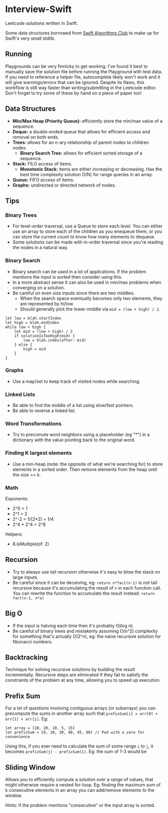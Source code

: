 # Interview-Swift
Leetcode solutions written in Swift.

Some data structures borrowed from [Swift Algorithms Club](https://github.com/raywenderlich/swift-algorithm-club) to make up for Swift's very small stdlib.

## Running
Playgrounds can be very finnicky to get working. I've found it best to manually save the solution file before running the Playground with test data. If you need to reference a helper file, autocomplete likely won't work and it will give warnings/errors that can be ignored. Despite its flaws, this workflow is still way faster than writing/submitting in the Leetcode editor. Don't forget to try some of these by hand on a piece of paper too!

## Data Structures
- **Min/Max Heap (Priority Queue):** efficiently store the min/max value of a sequence. 
- **Deque:** a double-ended queue that allows for efficient access and removal on both ends.
- **Trees:** allows for an n-ary relationship of parent nodes to children nodes.
    - **Binary Search Tree:** allows for efficient sorted storage of a sequence.
- **Stack:** FILO access of items.
    - **Monotonic Stack:** items are either increasing or decreasing. Has the best time complexity solution O(N) for range queries in an array.
- **Queue:** FIFO access of items.
- **Graphs:** undirected or directed network of nodes.

## Tips

### Binary Trees
- For level-order traversal, use a Queue to store each level. You can either use an array to store each of the children as you enequeue them, or you can store the current count to know how many elements to dequeue.
- Some solutions can be made with in-order traversal since you're reading the nodes in a natural way.

### Binary Search
- Binary search can be used in a lot of applications. If the problem mentions the input is sorted then consider using this.
- In a more abstract sense it can also be used in min/max problems when converging on a solution.
- Be careful on even size inputs since there are two middles.
    - When the search space eventually becomes only two elements, they are represented by hi/low.
    - Should generally pick the lower-middle via `mid = (low + high) / 2`.

```
let low = blah.startIndex
let high = blah.endIndex
while low < high {
    let mid = (low + high) / 2
    if solutionIsTooHigh(mid) {
        low = blah.index(after: mid)
    } else {
        high = mid
    }
}
```

### Graphs
- Use a map/set to keep track of visited nodes while searching.

### Linked Lists
- Be able to find the middle of a list using slow/fast pointers.
- Be able to reverse a linked list.

### Word Transformations
- Try to precomute word neighbors using a placeholder (eg "*") in a dictionary with the value pointing back to the original word.

### Finding K largest elements
- Use a min-heap (note: the opposite of what we're searching for) to store elements in a sorted order. Then remove elements from the heap until the size == k.

### Math
Exponents:
- 2^0 = 1
- 2^1 = 2
- 2^-2 = 1/(2*2) = 1/4
- 2^4 * 2^4 = 2^8

Helpers:
- 8.isMultiple(of: 2)

## Recursion
- Try to always use tail recursion otherwise it's easy to blow the stack on large inputs.
- Be careful since it can be deceiving, eg: `return n*fact(n-1)` is not tail recursive because it's accumulating the result of `n` in each function call. You can rewrite the function to accumulate the result instead: `return fact(n-1, n*a)`

## Big O
- If the input is halving each time then it's probably O(log n).
- Be careful of binary trees and mistakenly assuming O(n^2) complexity for something that's actually O(2^n), eg: the naive recursive solution for fibonacci numbers.

## Backtracking
Technique for solving recursive solutions by building the result incrementally. Recursive steps are eliminated if they fail to satisfy the constraints of the problem at any time, allowing you to speed up execution.

## Prefix Sum
For a lot of questions involving contiguous arrays (or subarrays) you can precompute the sums in another array such that `prefixSum[i] = arr[0] + arr[1] + arr[i]`.  Eg:
```
let array = [10, 20, 10, 5, 15]
let prefixSum = [0, 10, 30, 40, 45, 60] // Pad with a zero for convenience
```
Using this, if you ever need to calculate the sum of some range `i` to `j`, it becomes `prefixSum(j) - prefixSum(i)`. Eg:
the sum of 1-3 would be 

## Sliding Window
Allows you to efficiently compute a solution over a range of values, that might otherwise require a nested for-loop. Eg: finding the maximum sum of k consecutive elements in an array you can add/remove elements to the window.

Hints: if the problem mentions "consecutive" or the input array is sorted.